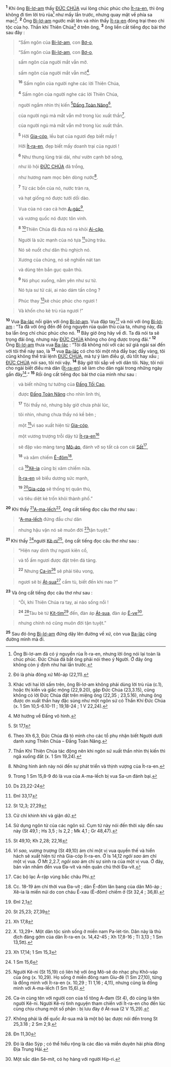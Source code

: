 <sup><b>1</b></sup> Khi ông [Bi-lơ-am]() thấy [ĐỨC CHÚA]() vui lòng chúc phúc cho [Ít-ra-en](), thì ông không đi tìm lời trù rủa[^1] như mấy lần trước, nhưng quay mặt về phía sa mạc[^2]. <sup><b>2</b></sup> Ông [Bi-lơ-am]() ngước mắt lên và nhìn thấy [Ít-ra-en]() đóng trại theo chi tộc của họ. Thần khí Thiên Chúa[^3] ở trên ông, <sup><b>3</b></sup> ông liền cất tiếng đọc bài thơ sau đây :


> “Sấm ngôn của [Bi-lơ-am](), con [Bơ-o](),
> 
> “Sấm ngôn của [Bi-lơ-am](), con [Bơ-o](),
>


> sấm ngôn của người mắt vẫn mở.
> 
> sấm ngôn của người mắt vẫn mở[^4].
>


> <sup><b>16</b></sup> Sấm ngôn của người nghe các lời Thiên Chúa,
> 
> <sup><b>4</b></sup> Sấm ngôn của người nghe các lời Thiên Chúa,
>


> người ngắm nhìn thị kiến [^1*][Đấng Toàn Năng]()[^5],
>


> của người ngủ mà mắt vẫn mở trong lúc xuất thần[^6].
> 
> của người ngủ mà mắt vẫn mở trong lúc xuất thần.
>


> <sup><b>5</b></sup> Hỡi [Gia-cóp](), lều bạt của ngươi đẹp biết mấy !
>


> Hỡi [Ít-ra-en](), đẹp biết mấy doanh trại của ngươi !
>


> <sup><b>6</b></sup> Như thung lũng trải dài, như vườn cạnh bờ sông,
>


> như lô hội [ĐỨC CHÚA]() đã trồng,
>


> như hương nam mọc bên dòng nước[^7].
>


> <sup><b>7</b></sup> Từ các bồn của nó, nước tràn ra,
>


> và hạt giống nó được tưới dồi dào.
>


> Vua của nó cao cả hơn [A-gác]()[^8],
>


> và vương quốc nó được tôn vinh.
>


> <sup><b>8</b></sup> [^2*]Thiên Chúa đã đưa nó ra khỏi [Ai-cập](),
>


> Người là sức mạnh của nó tựa [^3*]sừng trâu.
>


> Nó sẽ nuốt chư dân thù nghịch nó.
>


> Xương của chúng, nó sẽ nghiền nát tan
>


> và dùng tên bắn gục quân thù.
>


> <sup><b>9</b></sup> Nó phục xuống, nằm yên như sư tử.
>


> Nó tựa sư tử cái, ai nào dám tấn công ?
>


> Phúc thay [^4*]kẻ chúc phúc cho ngươi !
>


> Và khốn cho kẻ trù rủa ngươi !”
>

<sup><b>10</b></sup> Vua [Ba-lác]() nổi giận với ông [Bi-lơ-am](). Vua đập tay[^9] và nói với ông [Bi-lơ-am]() : “Ta đã vời ông đến để ông nguyền rủa quân thù của ta, nhưng này, đã ba lần ông chỉ chúc phúc cho nó. <sup><b>11</b></sup> Bây giờ ông hãy về đi. Ta đã nói ta sẽ trọng đãi ông, nhưng này [ĐỨC CHÚA]() không cho ông được trọng đãi.” <sup><b>12</b></sup> Ông [Bi-lơ-am]() thưa vua [Ba-lác]() : “Tôi đã không nói với các sứ giả ngài sai đến với tôi thế này sao, là <sup><b>13</b></sup> vua [Ba-lác]() có cho tôi một nhà đầy bạc đầy vàng, tôi cũng không thể trái lệnh [ĐỨC CHÚA](), mà tự ý làm điều gì, dù tốt hay xấu ; [ĐỨC CHÚA]() nói sao, tôi nói vậy. <sup><b>14</b></sup> Bây giờ tôi sắp về với dân tôi. Này, tôi nói cho ngài biết điều mà dân ([Ít-ra-en]()) sẽ làm cho dân ngài trong những ngày gần đây[^10].” <sup><b>15</b></sup> Rồi ông cất tiếng đọc bài thơ của mình như sau :


> và biết những tư tưởng của [Đấng Tối Cao](),
>


> được [Đấng Toàn Năng]() cho nhìn linh thị,
>


> <sup><b>17</b></sup> Tôi thấy nó, nhưng bây giờ chưa phải lúc,
>


> tôi nhìn, nhưng chưa thấy nó kề bên ;
>


> một [^5*]vì sao xuất hiện từ [Gia-cóp](),
>


> một vương trượng trỗi dậy từ [Ít-ra-en]()[^11]
>


> sẽ đập vào màng tang [Mô-áp](), đánh vỡ sọ tất cả con cái [Sết]()[^12],
>


> <sup><b>18</b></sup> và xâm chiếm [Ê-đôm]()[^13],
>


> cả [^6*][Xê-ia]() cũng bị xâm chiếm nữa.
>


> [Ít-ra-en]() sẽ biểu dương sức mạnh,
>


> <sup><b>19</b></sup> [^7*][Gia-cóp]() sẽ thống trị quân thù,
>


> và tiêu diệt kẻ trốn khỏi thành phố.”
>

<sup><b>20</b></sup> Khi thấy [^8*][A-ma-lếch]()[^14], ông cất tiếng đọc câu thơ như sau :


> “[A-ma-lếch]() đứng đầu chư dân
>


> nhưng hậu vận nó sẽ muôn đời [^9*]tận tuyệt.”
>

<sup><b>21</b></sup> Khi thấy [^10*]người [Kê-ni]()[^15], ông cất tiếng đọc câu thơ như sau :


> “Hiện nay dinh thự ngươi kiên cố,
>


> và tổ ấm ngươi được đặt trên đá tảng.
>


> <sup><b>22</b></sup> Nhưng [Ca-in]()[^16] sẽ phải tiêu vong,
>


> ngươi sẽ bị [Át-sua]()[^17] cầm tù, biết đến khi nao ?”
>

<sup><b>23</b></sup> Và ông cất tiếng đọc câu thơ như sau :


> “Ôi, khi Thiên Chúa ra tay, ai nào sống nổi !
>


> <sup><b>24</b></sup> [^11*]Tàu bè từ [Kít-tim]()[^18] đến, đàn áp [Át-sua](), đàn áp [Ê-ve]()[^19],
>


> nhưng chính nó cũng muôn đời tận tuyệt.”
>

<sup><b>25</b></sup> Sau đó ông [Bi-lơ-am]() đứng dậy lên đường về xứ, còn vua [Ba-lác]() cũng đường mình mà đi.

[^1]: Ông Bi-lơ-am đã có ý nguyền rủa Ít-ra-en, nhưng lời ông nói lại toàn là chúc phúc. Đức Chúa đã bắt ông phải nói theo ý Người. Ở đây ông không còn ý định như hai lần trước.
[^2]: Đó là phía đông xứ Mô-áp (22,11).
[^3]: Khác với hai lời sấm trên, ông Bi-lơ-am không phải dùng lời trù rủa (c.1), hoặc thị kiến và giấc mộng (22,9.20), gặp Đức Chúa (23,3.15), cũng không có lời Đức Chúa đặt trên miệng ông (22,35 ; 23,5.16), nhưng ông được ơn xuất thần hay đặc sủng như một ngôn sứ có Thần Khí Đức Chúa (x. 1 Sm 10,5-6.10-11 ; 19,18-24 ; 1 V 22,24).
[^4]: Mở hướng về Đấng vô hình.
[^5]: Theo Xh 6,3, Đức Chúa đã tỏ mình cho các tổ phụ nhận biết Người dưới danh xưng Thiên Chúa – Đấng Toàn Năng.
[^6]: Thần Khí Thiên Chúa tác động nên khi ngôn sứ xuất thần nhìn thị kiến thì ngã xuống đất (x. 1 Sm 19,24).
[^7]: Những hình ảnh này nói đến sự phát triển và thịnh vượng của Ít-ra-en.
[^8]: Trong 1 Sm 15,8-9 đó là vua của A-ma-lếch bị vua Sa-un đánh bại.
[^9]: Cử chỉ khinh khi và giận dữ.
[^10]: Sử dụng ngôn từ của các ngôn sứ. Cụm từ này nói đến thời xảy đến sau này (St 49,1 ; Hs 3,5 ; Is 2,2 ; Mk 4,1 ; Gr 48,47).
[^11]: *Vì sao, vương trượng* (St 49,10) ám chỉ một vị vua quyền thế và hiển hách sẽ xuất hiện từ nhà Gia-cóp Ít-ra-en. Ở Is 14,12 *ngôi sao* ám chỉ một vị vua. Ở Mt 2,2.7, *ngôi sao* ám chỉ sự sinh ra của một vị vua. Ở đây, bản văn nhắm đến vua Đa-vít và nền quân chủ thời Đa-vít.
[^12]: Các bộ lạc Ả-rập vùng bắc châu Phi.
[^13]: Cc. 18-19 ám chỉ thời vua Đa-vít ; dân Ê-đôm lân bang của dân Mô-áp ; Xê-ia là miền núi do con cháu Ê-xau (Ê-đôm) chiếm ở (St 32,4 ; 36,8).
[^14]: X. 13,29+. Một dân tộc sinh sống ở miền nam Pa-lét-tin. Dân này là thù địch đáng gờm của dân Ít-ra-en (x. 14,42-45 ; Xh 17,8-16 ; Tl 3,13 ; 1 Sm 13,5tt).
[^15]: Người Kê-ni (St 15,19) có liên hệ với ông Mô-sê do nhạc phụ Khô-váp của ông (x. 10,29). Họ sống ở miền đông nam Giu-đê (1 Sm 27,10), từng là đồng minh với Ít-ra-en (x. 10,29 ; Tl 1,16 ; 4,11), nhưng cũng là đồng minh với A-ma-lếch (1 Sm 15,6).
[^16]: Ca-in cùng tên với người con của tổ tông A-đam (St 4), đó cũng là tên người Kê-ni. Người Kê-ni tình nguyện tham chiến với Ít-ra-en cho đến lúc cùng chịu chung một số phận : bị lưu đày ở Át-sua (2 V 15,29).
[^17]: Không phải là đế quốc Át-sua mà là một bộ lạc được nói đến trong St 25,3.18 ; 2 Sm 2,9.
[^18]: Đó là đảo Sýp ; có thể hiểu rộng là các đảo và miền duyên hải phía đông Địa Trung Hải.
[^19]: Một sắc dân Sê-mít, có họ hàng với người Híp-ri.
[^1*]: St 17,1
[^2*]: Ds 23,22-24
[^3*]: Đnl 33,17
[^4*]: St 12,3; 27,29
[^5*]: St 49,10; Kh 2,28; 22,16
[^6*]: Đnl 2,1
[^7*]: St 25,23; 27,39
[^8*]: Xh 17,8
[^9*]: Xh 17,14; 1 Sm 15,3
[^10*]: 1 Sm 15,6
[^11*]: Đn 11,30